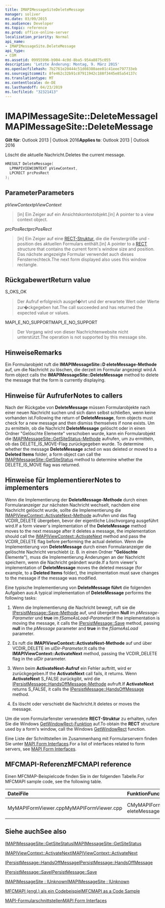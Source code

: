 ```yaml
---
title: IMAPIMessageSiteDeleteMessage
manager: soliver
ms.date: 03/09/2015
ms.audience: Developer
ms.topic: reference
ms.prod: office-online-server
localization_priority: Normal
api_name:
- IMAPIMessageSite.DeleteMessage
api_type:
- COM
ms.assetid: 09955996-b904-4c0d-8ba5-954a8875c055
description: 'Letzte Änderung: Montag, 9. März 2015'
ms.openlocfilehash: 7b2761e20444c51d08380aee01c41eee797733eb
ms.sourcegitcommit: 8fe462c32b91c87911942c188f3445e85a54137c
ms.translationtype: MT
ms.contentlocale: de-DE
ms.lasthandoff: 04/23/2019
ms.locfileid: "32321413"
---
```

# <a name="imapimessagesitedeletemessage"></a><span data-ttu-id="7553f-103">IMAPIMessageSite::DeleteMessage</span><span class="sxs-lookup"><span data-stu-id="7553f-103">IMAPIMessageSite::DeleteMessage</span></span>

  
  
<span data-ttu-id="7553f-104">**Gilt für**: Outlook 2013 | Outlook 2016</span><span class="sxs-lookup"><span data-stu-id="7553f-104">**Applies to**: Outlook 2013 | Outlook 2016</span></span> 
  
<span data-ttu-id="7553f-105">Löscht die aktuelle Nachricht.</span><span class="sxs-lookup"><span data-stu-id="7553f-105">Deletes the current message.</span></span>
  
```cpp
HRESULT DeleteMessage(
  LPMAPIVIEWCONTEXT pViewContext,
  LPCRECT prcPosRect
);
```

## <a name="parameters"></a><span data-ttu-id="7553f-106">Parameter</span><span class="sxs-lookup"><span data-stu-id="7553f-106">Parameters</span></span>

 <span data-ttu-id="7553f-107">_pViewContext_</span><span class="sxs-lookup"><span data-stu-id="7553f-107">_pViewContext_</span></span>
  
> <span data-ttu-id="7553f-108">[in] Ein Zeiger auf ein Ansichtskontextobjekt.</span><span class="sxs-lookup"><span data-stu-id="7553f-108">[in] A pointer to a view context object.</span></span>
    
 <span data-ttu-id="7553f-109">_prcPosRect_</span><span class="sxs-lookup"><span data-stu-id="7553f-109">_prcPosRect_</span></span>
  
> <span data-ttu-id="7553f-110">[in] Ein Zeiger auf eine [RECT-Struktur,](https://msdn.microsoft.com/library/dd162897%28VS.85%29.aspx) die die Fenstergröße und -position des aktuellen Formulars enthält.</span><span class="sxs-lookup"><span data-stu-id="7553f-110">[in] A pointer to a [RECT](https://msdn.microsoft.com/library/dd162897%28VS.85%29.aspx) structure that contains the current form's window size and position.</span></span> <span data-ttu-id="7553f-111">Das nächste angezeigte Formular verwendet auch dieses Fensterrechteck.</span><span class="sxs-lookup"><span data-stu-id="7553f-111">The next form displayed also uses this window rectangle.</span></span> 
    
## <a name="return-value"></a><span data-ttu-id="7553f-112">Rückgabewert</span><span class="sxs-lookup"><span data-stu-id="7553f-112">Return value</span></span>

<span data-ttu-id="7553f-113">S_OK</span><span class="sxs-lookup"><span data-stu-id="7553f-113">S_OK</span></span> 
  
> <span data-ttu-id="7553f-114">Der Aufruf erfolgreich ausgef�hrt und der erwartete Wert oder Werte zur�ckgegeben hat.</span><span class="sxs-lookup"><span data-stu-id="7553f-114">The call succeeded and has returned the expected value or values.</span></span>
    
<span data-ttu-id="7553f-115">MAPI_E_NO_SUPPORT</span><span class="sxs-lookup"><span data-stu-id="7553f-115">MAPI_E_NO_SUPPORT</span></span> 
  
> <span data-ttu-id="7553f-116">Der Vorgang wird von dieser Nachrichtenwebsite nicht unterstützt.</span><span class="sxs-lookup"><span data-stu-id="7553f-116">The operation is not supported by this message site.</span></span>
    
## <a name="remarks"></a><span data-ttu-id="7553f-117">Hinweise</span><span class="sxs-lookup"><span data-stu-id="7553f-117">Remarks</span></span>

<span data-ttu-id="7553f-118">Ein Formularobjekt ruft die **IMAPIMessageSite::D eleteMessage-Methode** auf, um die Nachricht zu löschen, die derzeit im Formular angezeigt wird.</span><span class="sxs-lookup"><span data-stu-id="7553f-118">A form object calls the **IMAPIMessageSite::DeleteMessage** method to delete the message that the form is currently displaying.</span></span> 
  
## <a name="notes-to-callers"></a><span data-ttu-id="7553f-119">Hinweise für Aufrufer</span><span class="sxs-lookup"><span data-stu-id="7553f-119">Notes to callers</span></span>

<span data-ttu-id="7553f-120">Nach der Rückgabe von **DeleteMessage** müssen Formularobjekte nach einer neuen Nachricht suchen und sich dann selbst schließen, wenn keine vorhanden ist.</span><span class="sxs-lookup"><span data-stu-id="7553f-120">Following the return of **DeleteMessage**, form objects must check for a new message and then dismiss themselves if none exists.</span></span> <span data-ttu-id="7553f-121">Um zu ermitteln, ob die Nachricht **DeleteMessage** gelöscht oder in einen Ordner "Gelöschte Elemente" verschoben wurde, kann ein Formularobjekt die [IMAPIMessageSite::GetSiteStatus-Methode](imapimessagesite-getsitestatus.md) aufrufen, um zu ermitteln, ob das DELETE_IS_MOVE-Flag zurückgegeben wurde. </span><span class="sxs-lookup"><span data-stu-id="7553f-121">To determine whether the message **DeleteMessage** acted on was deleted or moved to a **Deleted Items** folder, a form object can call the [IMAPIMessageSite::GetSiteStatus](imapimessagesite-getsitestatus.md) method to determine whether the DELETE_IS_MOVE flag was returned.</span></span> 
  
## <a name="notes-to-implementers"></a><span data-ttu-id="7553f-122">Hinweise für Implementierer</span><span class="sxs-lookup"><span data-stu-id="7553f-122">Notes to implementers</span></span>

<span data-ttu-id="7553f-123">Wenn die Implementierung der **DeleteMessage-Methode** durch einen Formularanzeiger zur nächsten Nachricht wechselt, nachdem eine Nachricht gelöscht wurde, sollte die Implementierung die [IMAPIViewContext::ActivateNext-Methode](imapiviewcontext-activatenext.md) aufrufen und das flag VCDIR_DELETE übergeben, bevor der eigentliche Löschvorgang ausgeführt wird.</span><span class="sxs-lookup"><span data-stu-id="7553f-123">If a form viewer's implementation of the **DeleteMessage** method moves to the next message after it deletes a message, the implementation should call the [IMAPIViewContext::ActivateNext](imapiviewcontext-activatenext.md) method and pass the VCDIR_DELETE flag before performing the actual deletion.</span></span> <span data-ttu-id="7553f-124">Wenn die Implementierung von **DeleteMessage** durch einen Formularanzeiger die gelöschte Nachricht verschiebt (z. B. in einen Ordner **"Gelöschte** Elemente"), muss die Implementierung Änderungen an der Nachricht speichern, wenn die Nachricht geändert wurde.</span><span class="sxs-lookup"><span data-stu-id="7553f-124">If a form viewer's implementation of **DeleteMessage** moves the deleted message (for example, to a **Deleted Items** folder), the implementation must save changes to the message if the message was modified.</span></span> 
  
<span data-ttu-id="7553f-125">Eine typische Implementierung von **DeleteMessage führt** die folgenden Aufgaben aus:</span><span class="sxs-lookup"><span data-stu-id="7553f-125">A typical implementation of **DeleteMessage** performs the following tasks:</span></span> 
  
1. <span data-ttu-id="7553f-126">Wenn die Implementierung die Nachricht bewegt, ruft sie die [IPersistMessage::Save-Methode](ipersistmessage-save.md) auf, und übergeben **Null** im _pMessage-Parameter_ und **true** im _fSameAsLoad-Parameter._</span><span class="sxs-lookup"><span data-stu-id="7553f-126">If the implementation is moving the message, it calls the [IPersistMessage::Save](ipersistmessage-save.md) method, passing **null** in the  _pMessage_ parameter and **true** in the  _fSameAsLoad_ parameter.</span></span> 
    
2. <span data-ttu-id="7553f-127">Es ruft die **IMAPIViewContext::ActivateNext-Methode** auf und über VCDIR_DELETE im _ulDir-Parameter._</span><span class="sxs-lookup"><span data-stu-id="7553f-127">It calls the **IMAPIViewContext::ActivateNext** method, passing the VCDIR_DELETE flag in the  _ulDir_ parameter.</span></span> 
    
3. <span data-ttu-id="7553f-128">Wenn beim **ActivateNext-Aufruf** ein Fehler auftritt, wird er zurückgegeben.</span><span class="sxs-lookup"><span data-stu-id="7553f-128">If the **ActivateNext** call fails, it returns.</span></span> <span data-ttu-id="7553f-129">Wenn **ActivateNext** S_FALSE zurückgibt, wird die [IPersistMessage::HandsOffMessage-Methode](ipersistmessage-handsoffmessage.md) aufruft.</span><span class="sxs-lookup"><span data-stu-id="7553f-129">If **ActivateNext** returns S_FALSE, it calls the [IPersistMessage::HandsOffMessage](ipersistmessage-handsoffmessage.md) method.</span></span> 
    
4. <span data-ttu-id="7553f-130">Es löscht oder verschiebt die Nachricht.</span><span class="sxs-lookup"><span data-stu-id="7553f-130">It deletes or moves the message.</span></span>
    
<span data-ttu-id="7553f-131">Um die vom Formularfenster verwendete **RECT-Struktur** zu erhalten, rufen Sie die Windows [GetWindowRect-Funktion](https://msdn.microsoft.com/library/ms633519) auf.</span><span class="sxs-lookup"><span data-stu-id="7553f-131">To obtain the **RECT** structure used by a form's window, call the Windows [GetWindowRect](https://msdn.microsoft.com/library/ms633519) function.</span></span> 
  
<span data-ttu-id="7553f-132">Eine Liste der Schnittstellen im Zusammenhang mit Formularservern finden Sie unter [MAPI Form Interfaces](mapi-form-interfaces.md).</span><span class="sxs-lookup"><span data-stu-id="7553f-132">For a list of interfaces related to form servers, see [MAPI Form Interfaces](mapi-form-interfaces.md).</span></span>
  
## <a name="mfcmapi-reference"></a><span data-ttu-id="7553f-133">MFCMAPI-Referenz</span><span class="sxs-lookup"><span data-stu-id="7553f-133">MFCMAPI reference</span></span>

<span data-ttu-id="7553f-134">Einen MFCMAP-Beispielcode finden Sie in der folgenden Tabelle.</span><span class="sxs-lookup"><span data-stu-id="7553f-134">For MFCMAPI sample code, see the following table.</span></span>
  
|<span data-ttu-id="7553f-135">**Datei**</span><span class="sxs-lookup"><span data-stu-id="7553f-135">**File**</span></span>|<span data-ttu-id="7553f-136">**Funktion**</span><span class="sxs-lookup"><span data-stu-id="7553f-136">**Function**</span></span>|<span data-ttu-id="7553f-137">**Comment**</span><span class="sxs-lookup"><span data-stu-id="7553f-137">**Comment**</span></span>|
|:-----|:-----|:-----|
|<span data-ttu-id="7553f-138">MyMAPIFormViewer.cpp</span><span class="sxs-lookup"><span data-stu-id="7553f-138">MyMAPIFormViewer.cpp</span></span>  <br/> |<span data-ttu-id="7553f-139">CMyMAPIFormViewer::D eleteMessage</span><span class="sxs-lookup"><span data-stu-id="7553f-139">CMyMAPIFormViewer::DeleteMessage</span></span>  <br/> |<span data-ttu-id="7553f-140">Nicht implementiert.</span><span class="sxs-lookup"><span data-stu-id="7553f-140">Not implemented.</span></span>  <br/> |
   
## <a name="see-also"></a><span data-ttu-id="7553f-141">Siehe auch</span><span class="sxs-lookup"><span data-stu-id="7553f-141">See also</span></span>



[<span data-ttu-id="7553f-142">IMAPIMessageSite::GetSiteStatus</span><span class="sxs-lookup"><span data-stu-id="7553f-142">IMAPIMessageSite::GetSiteStatus</span></span>](imapimessagesite-getsitestatus.md)
  
[<span data-ttu-id="7553f-143">IMAPIViewContext::ActivateNext</span><span class="sxs-lookup"><span data-stu-id="7553f-143">IMAPIViewContext::ActivateNext</span></span>](imapiviewcontext-activatenext.md)
  
[<span data-ttu-id="7553f-144">IPersistMessage::HandsOffMessage</span><span class="sxs-lookup"><span data-stu-id="7553f-144">IPersistMessage::HandsOffMessage</span></span>](ipersistmessage-handsoffmessage.md)
  
[<span data-ttu-id="7553f-145">IPersistMessage::Save</span><span class="sxs-lookup"><span data-stu-id="7553f-145">IPersistMessage::Save</span></span>](ipersistmessage-save.md)
  
[<span data-ttu-id="7553f-146">IMAPIMessageSite : IUnknown</span><span class="sxs-lookup"><span data-stu-id="7553f-146">IMAPIMessageSite : IUnknown</span></span>](imapimessagesiteiunknown.md)


[<span data-ttu-id="7553f-147">MFCMAPI (engl.) als ein Codebeispiel</span><span class="sxs-lookup"><span data-stu-id="7553f-147">MFCMAPI as a Code Sample</span></span>](mfcmapi-as-a-code-sample.md)
  
[<span data-ttu-id="7553f-148">MAPI-Formularschnittstellen</span><span class="sxs-lookup"><span data-stu-id="7553f-148">MAPI Form Interfaces</span></span>](mapi-form-interfaces.md)

